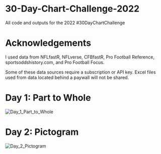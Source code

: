 # 30-Day-Chart-Challenge-2022
All code and outputs for the 2022 #30DayChartChallenge

# Acknowledgements
I used data from NFLfastR, NFLverse, CFBfastR, Pro Football Reference,
sportsoddshistory.com, and Pro Football Focus.

Some of these data sources require a subscription or API key. Excel files used
from data located behind a paywall will not be shared.

# Day 1: Part to Whole
![Day_1_Part_to_Whole](https://user-images.githubusercontent.com/105609020/168495855-1b802897-d026-42e3-a4d1-0c5a6601c43e.png)

# Day 2: Pictogram
![Day_2_Pictogram](https://user-images.githubusercontent.com/105609020/168496182-ada34df6-104d-4d5e-acaf-43f2b1adbf4a.png)
